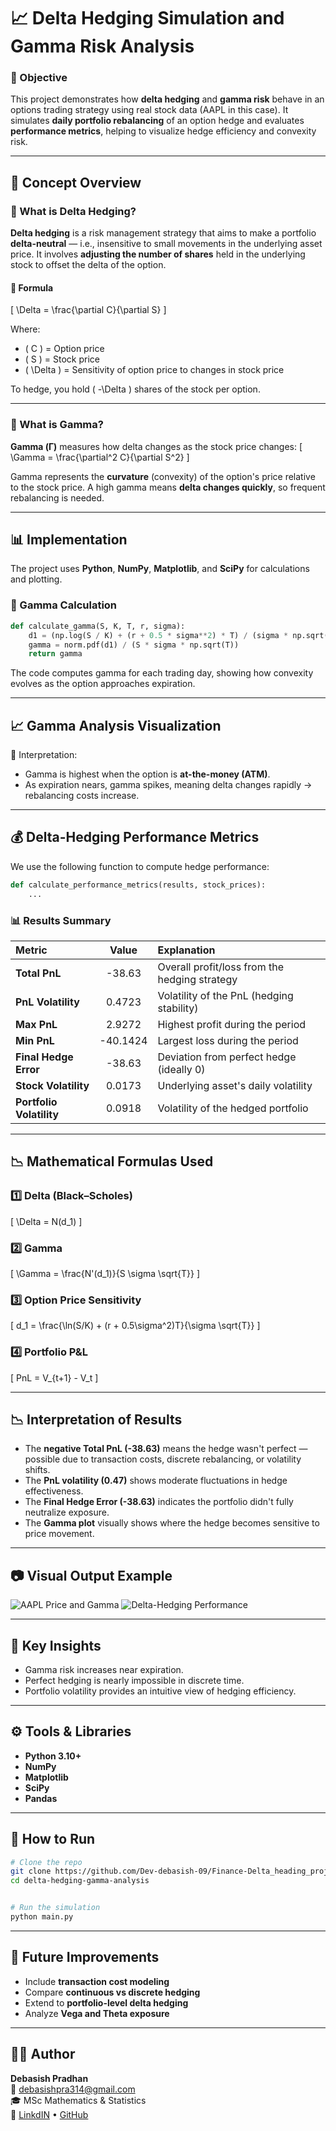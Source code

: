 # 📈 Delta Hedging Simulation and Gamma Risk Analysis

### 🎯 Objective

This project demonstrates how **delta hedging** and **gamma risk** behave in an options trading strategy using real stock data (AAPL in this case).
It simulates **daily portfolio rebalancing** of an option hedge and evaluates **performance metrics**, helping to visualize hedge efficiency and convexity risk.

---

## 🧠 Concept Overview

### 🔹 What is Delta Hedging?

**Delta hedging** is a risk management strategy that aims to make a portfolio **delta-neutral** — i.e., insensitive to small movements in the underlying asset price.
It involves **adjusting the number of shares** held in the underlying stock to offset the delta of the option.

#### 📘 Formula

\[
\Delta = \frac{\partial C}{\partial S}
\]

Where:
* \( C \) = Option price
* \( S \) = Stock price
* \( \Delta \) = Sensitivity of option price to changes in stock price

To hedge, you hold \( -\Delta \) shares of the stock per option.

---

### 🔹 What is Gamma?

**Gamma (Γ)** measures how delta changes as the stock price changes:
\[
\Gamma = \frac{\partial^2 C}{\partial S^2}
\]

Gamma represents the **curvature** (convexity) of the option's price relative to the stock price.
A high gamma means **delta changes quickly**, so frequent rebalancing is needed.

---

## 📊 Implementation

The project uses **Python**, **NumPy**, **Matplotlib**, and **SciPy** for calculations and plotting.

### 🧮 Gamma Calculation

```python
def calculate_gamma(S, K, T, r, sigma):
    d1 = (np.log(S / K) + (r + 0.5 * sigma**2) * T) / (sigma * np.sqrt(T))
    gamma = norm.pdf(d1) / (S * sigma * np.sqrt(T))
    return gamma
```

The code computes gamma for each trading day, showing how convexity evolves as the option approaches expiration.

---

## 📈 Gamma Analysis Visualization

🧩 Interpretation:
* Gamma is highest when the option is **at-the-money (ATM)**.
* As expiration nears, gamma spikes, meaning delta changes rapidly → rebalancing costs increase.

---

## 💰 Delta-Hedging Performance Metrics

We use the following function to compute hedge performance:

```python
def calculate_performance_metrics(results, stock_prices):
    ...
```

### 📊 Results Summary

| Metric                   |   Value  | Explanation                                   |
| :----------------------- | :------: | :-------------------------------------------- |
| **Total PnL**            |  -38.63  | Overall profit/loss from the hedging strategy |
| **PnL Volatility**       |  0.4723  | Volatility of the PnL (hedging stability)     |
| **Max PnL**              |  2.9272  | Highest profit during the period              |
| **Min PnL**              | -40.1424 | Largest loss during the period                |
| **Final Hedge Error**    |  -38.63  | Deviation from perfect hedge (ideally 0)      |
| **Stock Volatility**     |  0.0173  | Underlying asset's daily volatility           |
| **Portfolio Volatility** |  0.0918  | Volatility of the hedged portfolio            |

---

## 📉 Mathematical Formulas Used

### 1️⃣ Delta (Black–Scholes)

\[
\Delta = N(d_1)
\]

### 2️⃣ Gamma

\[
\Gamma = \frac{N'(d_1)}{S \sigma \sqrt{T}}
\]

### 3️⃣ Option Price Sensitivity

\[
d_1 = \frac{\ln(S/K) + (r + 0.5\sigma^2)T}{\sigma \sqrt{T}}
\]

### 4️⃣ Portfolio P&L

\[
PnL = V_{t+1} - V_t
\]

---

## 📉 Interpretation of Results

* The **negative Total PnL (-38.63)** means the hedge wasn't perfect — possible due to transaction costs, discrete rebalancing, or volatility shifts.
* The **PnL volatility (0.47)** shows moderate fluctuations in hedge effectiveness.
* The **Final Hedge Error (-38.63)** indicates the portfolio didn't fully neutralize exposure.
* The **Gamma plot** visually shows where the hedge becomes sensitive to price movement.

---

## 📷 Visual Output Example

![AAPL Price and Gamma](visual_2.png)
![Delta-Hedging Performance](Visual_1.png)

---

## 🧩 Key Insights

* Gamma risk increases near expiration.
* Perfect hedging is nearly impossible in discrete time.
* Portfolio volatility provides an intuitive view of hedging efficiency.

---

## ⚙️ Tools & Libraries

* **Python 3.10+**
* **NumPy**
* **Matplotlib**
* **SciPy**
* **Pandas**

---

## 🚀 How to Run

```bash
# Clone the repo
git clone https://github.com/Dev-debasish-09/Finance-Delta_heading_proj-.git
cd delta-hedging-gamma-analysis


# Run the simulation
python main.py
```

---

## 🧩 Future Improvements

* Include **transaction cost modeling**
* Compare **continuous vs discrete hedging**
* Extend to **portfolio-level delta hedging**
* Analyze **Vega and Theta exposure**

---

## 👨‍💻 Author

**Debasish Pradhan**  
📧 [debasishpra314@gmail.com](mailto:Debasish)  
🎓 MSc Mathematics & Statistics  
🔗 [LinkdIN](https://www.linkedin.com/in/debasish-pradhan-609399237/) • [GitHub](https://github.com/Dev-debasish-09)




